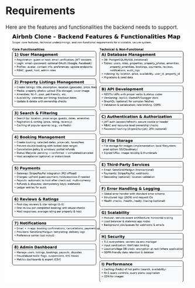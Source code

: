 # Requirements

Here are the features and functionalities the backend needs to support.
![ER Diagram](airbnb-backend-requirements.png)